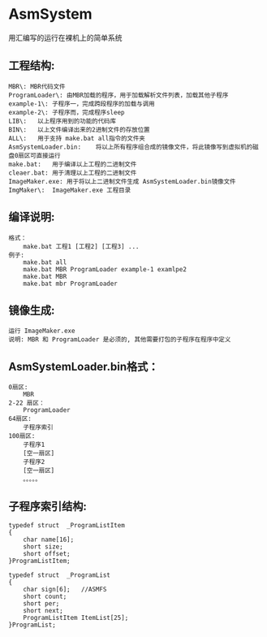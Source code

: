 # AsmSystem
用汇编写的运行在裸机上的简单系统

##  工程结构:
    MBR\: MBR代码文件
    ProgramLoader\: 由MBR加载的程序，用于加载解析文件列表，加载其他子程序
    example-1\: 子程序一，完成跨段程序的加载与调用
    example-2\: 子程序而，完成程序sleep
    LIB\:   以上程序用到的功能的代码库
    BIN\:   以上文件编译出来的2进制文件的存放位置
    ALL\:   用于支持 make.bat all指令的文件夹
    AsmSystemLoader.bin:    将以上所有程序组合成的镜像文件，将此镜像写到虚拟机的磁盘0扇区可直接运行
    make.bat:   用于编译以上工程的二进制文件
    cleaer.bat: 用于清理以上工程的二进制文件
    ImageMaker.exe: 用于将以上二进制文件生成 AsmSystemLoader.bin镜像文件
    ImgMaker\:  ImageMaker.exe 工程目录

##  编译说明:
    格式：
        make.bat 工程1 [工程2] [工程3] ...
    例子:
        make.bat all
        make.bat MBR ProgramLoader example-1 examlpe2
        make.bat MBR
        make.bat mbr ProgramLoader

##  镜像生成:
    运行 ImageMaker.exe
    说明: MBR 和 ProgramLoader 是必须的, 其他需要打包的子程序在程序中定义


##  AsmSystemLoader.bin格式：
    0扇区:
        MBR
    2-22 扇区：
        ProgramLoader
    64扇区:
        子程序索引
    100扇区:
        子程序1
        [空一扇区]
        子程序2
        [空一扇区]
        。。。。。

## 子程序索引结构:
    typedef struct  _ProgramListItem
    {
        char name[16];
        short size;
        short offset;
    }ProgramListItem;

    typedef struct  _ProgramList
    {
        char sign[6];   //ASMFS 
        short count;
        short per;
        short next;
        ProgramListItem ItemList[25];
    }ProgramList;

